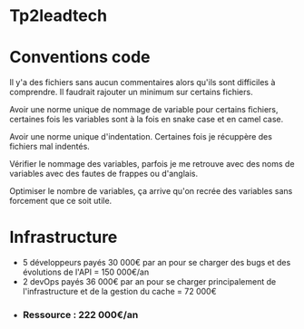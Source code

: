 # Tp2leadtech

# Conventions code

Il y'a des fichiers sans aucun commentaires alors qu'ils sont difficiles à comprendre. Il faudrait rajouter un minimum sur certains fichiers.

Avoir une norme unique de nommage de variable pour certains fichiers, certaines fois les variables sont à la fois en snake case et en camel case.

Avoir une norme unique d'indentation. Certaines fois je récuppère des fichiers mal indentés.

Vérifier le nommage des variables, parfois je me retrouve avec des noms de variables avec des fautes de frappes ou d'anglais.

Optimiser le nombre de variables, ça arrive qu'on recrée des variables sans forcement que ce soit utile.


# Infrastructure

- 5 développeurs payés 30 000€ par an pour se charger des bugs et des évolutions de l'API = 150 000€/an
- 2 devOps payés 36 000€ par an pour se charger principalement de l'infrastructure et de la gestion du cache = 72 000€
- ### Ressource : 222 000€/an
